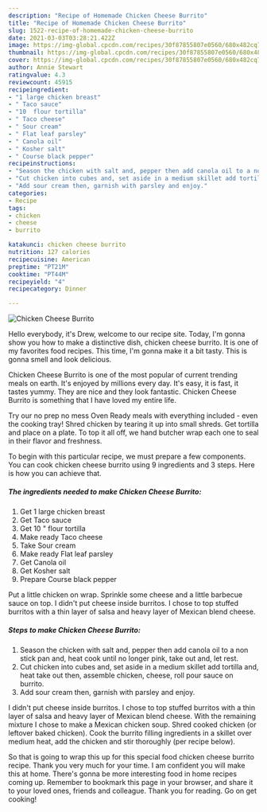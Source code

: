 ```yaml
---
description: "Recipe of Homemade Chicken Cheese Burrito"
title: "Recipe of Homemade Chicken Cheese Burrito"
slug: 1522-recipe-of-homemade-chicken-cheese-burrito
date: 2021-03-03T03:28:21.422Z
image: https://img-global.cpcdn.com/recipes/30f87855807e0560/680x482cq70/chicken-cheese-burrito-recipe-main-photo.jpg
thumbnail: https://img-global.cpcdn.com/recipes/30f87855807e0560/680x482cq70/chicken-cheese-burrito-recipe-main-photo.jpg
cover: https://img-global.cpcdn.com/recipes/30f87855807e0560/680x482cq70/chicken-cheese-burrito-recipe-main-photo.jpg
author: Annie Stewart
ratingvalue: 4.3
reviewcount: 45915
recipeingredient:
- "1 large chicken breast"
- " Taco sauce"
- "10  flour tortilla"
- " Taco cheese"
- " Sour cream"
- " Flat leaf parsley"
- " Canola oil"
- " Kosher salt"
- " Course black pepper"
recipeinstructions:
- "Season the chicken with salt and, pepper then add canola oil to a non stick pan and, heat cook until no longer pink, take out and, let rest."
- "Cut chicken into cubes and, set aside in a medium skillet add tortilla and, heat take out then, assemble chicken, cheese, roll pour sauce on burrito."
- "Add sour cream then, garnish with parsley and enjoy."
categories:
- Recipe
tags:
- chicken
- cheese
- burrito

katakunci: chicken cheese burrito 
nutrition: 127 calories
recipecuisine: American
preptime: "PT21M"
cooktime: "PT44M"
recipeyield: "4"
recipecategory: Dinner

---
```



![Chicken Cheese Burrito](https://img-global.cpcdn.com/recipes/30f87855807e0560/680x482cq70/chicken-cheese-burrito-recipe-main-photo.jpg)

Hello everybody, it's Drew, welcome to our recipe site. Today, I'm gonna show you how to make a distinctive dish, chicken cheese burrito. It is one of my favorites food recipes. This time, I'm gonna make it a bit tasty. This is gonna smell and look delicious.

Chicken Cheese Burrito is one of the most popular of current trending meals on earth. It's enjoyed by millions every day. It's easy, it is fast, it tastes yummy. They are nice and they look fantastic. Chicken Cheese Burrito is something that I have loved my entire life.

Try our no prep no mess Oven Ready meals with everything included - even the cooking tray! Shred chicken by tearing it up into small shreds. Get tortilla and place on a plate. To top it all off, we hand butcher wrap each one to seal in their flavor and freshness.


To begin with this particular recipe, we must prepare a few components. You can cook chicken cheese burrito using 9 ingredients and 3 steps. Here is how you can achieve that.

<!--inarticleads1-->

##### The ingredients needed to make Chicken Cheese Burrito:

1. Get 1 large chicken breast
1. Get  Taco sauce
1. Get 10 &#34; flour tortilla
1. Make ready  Taco cheese
1. Take  Sour cream
1. Make ready  Flat leaf parsley
1. Get  Canola oil
1. Get  Kosher salt
1. Prepare  Course black pepper


Put a little chicken on wrap. Sprinkle some cheese and a little barbecue sauce on top. I didn&#39;t put cheese inside burritos. I chose to top stuffed burritos with a thin layer of salsa and heavy layer of Mexican blend cheese. 

<!--inarticleads2-->

##### Steps to make Chicken Cheese Burrito:

1. Season the chicken with salt and, pepper then add canola oil to a non stick pan and, heat cook until no longer pink, take out and, let rest.
1. Cut chicken into cubes and, set aside in a medium skillet add tortilla and, heat take out then, assemble chicken, cheese, roll pour sauce on burrito.
1. Add sour cream then, garnish with parsley and enjoy.


I didn&#39;t put cheese inside burritos. I chose to top stuffed burritos with a thin layer of salsa and heavy layer of Mexican blend cheese. With the remaining mixture I chose to make a Mexican chicken soup. Shred cooked chicken (or leftover baked chicken). Cook the burrito filling ingredients in a skillet over medium heat, add the chicken and stir thoroughly (per recipe below). 

So that is going to wrap this up for this special food chicken cheese burrito recipe. Thank you very much for your time. I am confident you will make this at home. There's gonna be more interesting food in home recipes coming up. Remember to bookmark this page in your browser, and share it to your loved ones, friends and colleague. Thank you for reading. Go on get cooking!
